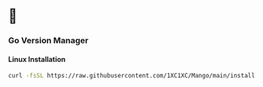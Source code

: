 # 🥭
### Go Version Manager
#### Linux Installation
```bash
curl -fsSL https://raw.githubusercontent.com/1XC1XC/Mango/main/install.sh | bash
``` 

